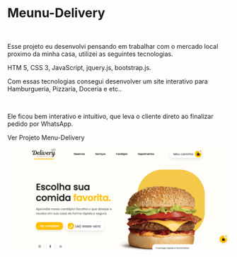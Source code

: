 <h1>Meunu-Delivery</h1>
<br>
<p>Esse projeto eu desenvolvi pensando em trabalhar com o mercado local proximo da minha casa, utilizei as seguintes tecnologias.</p>
<p>HTM 5, CSS 3, JavaScript, jquery.js, bootstrap.js.</p>
<p>Com essas tecnologias consegui desenvolver um site interativo para Hamburgueria, Pizzaria, Doceria e etc..</p>
<br>
<p>Ele ficou bem interativo e intuitivo, que leva o cliente direto ao finalizar pedido por WhatsApp.</p>
<p>Ver Projeto <a heref="https://gustavomiranda01.github.io/Menu-Delivery/">Menu-Delivery</a></p>
<img src="./assets/img/Delivery.png">